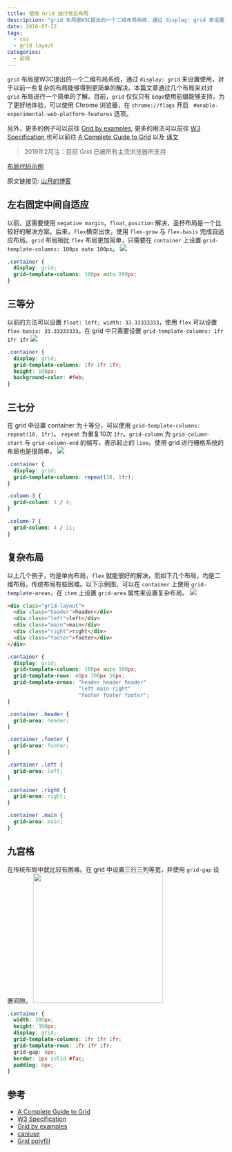 ```yaml
---
title: 使用 Grid 进行常见布局
description: "grid 布局是W3C提出的一个二维布局系统，通过 display: grid 来设置使用，对于以前一些复杂的布局能够得到更简单的解决。本篇文章通过几个布局来对对 grid 布局进行一个简单的了解。"
date: 2016-07-22
tags:
  - css
  - grid layout
categories:
  - 前端
---
```


`grid` 布局是W3C提出的一个二维布局系统，通过 `display: grid` 来设置使用，对于以前一些复杂的布局能够得到更简单的解决。本篇文章通过几个布局来对对 `grid` 布局进行一个简单的了解。目前，`grid` 仅仅只有 `Edge`使用前缀能够支持，为了更好地体验，可以使用 Chrome 浏览器，在 `chrome://flags` 开启 ` #enable-experimental-web-platform-features` 选项。

<!--more-->

另外，更多的例子可以前往 [Grid by examples](http://gridbyexample.com/examples/), 更多的用法可以前往 [W3 Specification](https://www.w3.org/TR/css3-grid-layout/),也可以前往 [A Complete Guide to Grid](https://css-tricks.com/snippets/css/complete-guide-grid/) 以及 [译文](https://blog.xiange.tech/post/grid-guide/readme/)

> 2019年2月注：目前 Grid 已被所有主流浏览器所支持

[布局代码示例](https://blog.xiange.tech/post/grid-layout-common-usage/demo)

原文链接见: [山月的博客](https://blog.xiange.tech/post/grid-layout-common-usage/readme/)

## 左右固定中间自适应
以前，这需要使用 `negative margin`，`float`, `position` 解决，圣杯布局是一个比较好的解决方案。后来，`flex`横空出世，使用 `flex-grow` 与 `flex-basis` 完成自适应布局。`grid` 布局相比 `flex` 布局更加简单，只需要在 `container` 上设置 `grid-template-columns: 100px auto 100px`。
![](https://blog.xiange.tech/post/Grid-Layout-Common-Usage/images/1.png)

``` css
.container {
  display: grid;
  grid-template-columns: 100px auto 200px;
}
```

## 三等分
以前的方法可以设置 `float: left; width: 33.33333333`，使用 `flex` 可以设置 `flex-basis: 33.33333333`。在 grid 中只需要设置 `grid-template-columns: 1fr 1fr 1fr`
![](https://blog.xiange.tech/post/Grid-Layout-Common-Usage/images/2.png)
``` css
.container {
  display: grid;
  grid-template-columns: 1fr 1fr 1fr;
  height: 100px;
  background-color: #feb;
}
```
 
## 三七分
在 grid 中设置 container 为十等分，可以使用 `grid-template-columns: repeat(10, 1fr)`。
`repeat` 为重复10次 `1fr`。`grid-column` 为 `grid-column-start` 与 `grid-column-end` 的缩写，表示起止的 `line`。使用 grid 进行栅格系统的布局也是很简单。
![](https://blog.xiange.tech/post/Grid-Layout-Common-Usage/images/3.png)

``` css
.container {
  display: grid;
  grid-template-columns: repeat(10, 1fr);
}

.column-3 {
  grid-column: 1 / 4;
}

.column-7 {
  grid-column: 4 / 11;
}
```

## 复杂布局
以上几个例子，均是单向布局，`flex` 就能很好的解决，而如下几个布局，均是二维布局，传统布局有些困难。以下示例图，可以在 `container` 上使用 `grid-template-areas`，在 `item` 上设置 `grid-area` 属性来设置复杂布局。
![](https://blog.xiange.tech/post/Grid-Layout-Common-Usage/images/4.png)
``` html
<div class="grid-layout">
  <div class="header">header</div>
  <div class="left">left</div>
  <div class="main">main</div>
  <div class="right">right</div>
  <div class="footer">footer</div>
</div>
```

``` css
.container {
  display: grid;
  grid-template-columns: 100px auto 100px;
  grid-template-rows: 40px 300px 50px;
  grid-template-areas: "header header header"
                       "left main right"
                       "footer footer footer";
}

.container .header {
  grid-area: header;
}

.container .footer {
  grid-area: footer;
}

.container .left {
  grid-area: left;
}

.container .right {
  grid-area: right;
}

.container .main {
  grid-area: main;
}
```

## 九宫格
在传统布局中就比较有困难。在 grid 中设置三行三列等宽，并使用 `grid-gap` 设置间隙。
<img src="https://blog.xiange.tech/post/Grid-Layout-Common-Usage/images/5.png" width="300" height="300">
``` css
.container {
  width: 300px;
  height: 300px;
  display: grid;
  grid-template-columns: 1fr 1fr 1fr;
  grid-template-rows: 1fr 1fr 1fr;
  grid-gap: 8px;
  border: 1px solid #fac;
  padding: 8px;
}
```

## 参考
+ [A Complete Guide to Grid](https://css-tricks.com/snippets/css/complete-guide-grid/)
+ [W3 Specification](https://www.w3.org/TR/css3-grid-layout/)
+ [Grid by examples](http://gridbyexample.com/examples/)
+ [caniuse](http://caniuse.com/)
+ [Grid polyfill](https://github.com/FremyCompany/css-grid-polyfill/)
